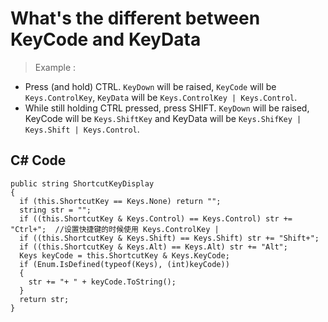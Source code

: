 # What's the different between KeyCode and KeyData

> Example :  
* Press (and hold) CTRL. `KeyDown` will be raised, `KeyCode` will be `Keys.ControlKey`, `KeyData` will be `Keys.ControlKey | Keys.Control`.
* While still holding CTRL pressed, press SHIFT. `KeyDown` will be raised, KeyCode will be `Keys.ShiftKey` and KeyData will be `Keys.ShifKey | Keys.Shift | Keys.Control`.


## C# Code
```
public string ShortcutKeyDisplay
{
  if (this.ShortcutKey == Keys.None) return "";
  string str = "";
  if ((this.ShortcutKey & Keys.Control) == Keys.Control) str += "Ctrl+";  //设置快捷键的时候使用 Keys.ControlKey | 
  if ((this.ShortcutKey & Keys.Shift) == Keys.Shift) str += "Shift+";
  if ((this.ShortcutKey & Keys.Alt) == Keys.Alt) str += "Alt";
  Keys keyCode = this.ShortcutKey & Keys.KeyCode;
  if (Enum.IsDefined(typeof(Keys), (int)keyCode))
  {
    str += "+ " + keyCode.ToString();
  }
  return str;
}
```
